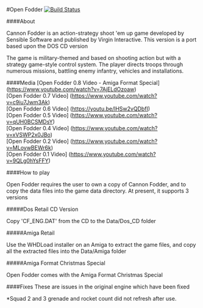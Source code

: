 #Open Fodder
[![Build Status](https://travis-ci.org/segrax/openfodder.svg?branch=master)](https://travis-ci.org/segrax/openfodder)

####About

Cannon Fodder is an action-strategy shoot 'em up game developed by Sensible Software and published by Virgin Interactive. This version is a port based upon the DOS CD version

The game is military-themed and based on shooting action but with a strategy game-style 
control system. The player directs troops through numerous missions, battling enemy infantry, vehicles and installations.

####Media
[Open Fodder 0.8 Video - Amiga Format Special] (https://www.youtube.com/watch?v=7AjELdOzoaw)  
[Open Fodder 0.7 Video] (https://www.youtube.com/watch?v=c9iu7Jwm3Ak)  
[Open Fodder 0.6 Video] (https://youtu.be/lHSw2vQDbfI)  
[Open Fodder 0.5 Video] (https://www.youtube.com/watch?v=qUH0BCSMDsY)  
[Open Fodder 0.4 Video] (https://www.youtube.com/watch?v=xVSWP2x0JBo)  
[Open Fodder 0.2 Video] (https://www.youtube.com/watch?v=MLovwBEWr6k)  
[Open Fodder 0.1 Video] (https://www.youtube.com/watch?v=9QLg0hYsFFY)  
  
####How to play

Open Fodder requires the user to own a copy of Cannon Fodder, and to copy the data files into the game data directory.
At present, it supports 3 versions

#####Dos Retail CD Version

Copy 'CF_ENG.DAT' from the CD to the Data/Dos_CD folder
  
#####Amiga Retail

Use the WHDLoad installer on an Amiga to extract the game files, and copy all the extracted files into the Data/Amiga folder
  
#####Amiga Format Christmas Special

Open Fodder comes with the Amiga Format Christmas Special


####Fixes
These are issues in the original engine which have been fixed

*Squad 2 and 3 grenade and rocket count did not refresh after use.
